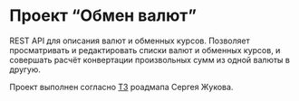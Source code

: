 # Проект “Обмен валют”

REST API для описания валют и обменных курсов. Позволяет просматривать и редактировать списки валют и обменных курсов, и совершать расчёт конвертации произвольных сумм из одной валюты в другую.

Проект выполнен согласно [ТЗ](https://zhukovsd.github.io/java-backend-learning-course/projects/currency-exchange/) роадмапа Сергея Жукова.